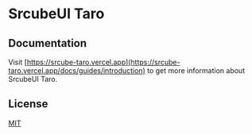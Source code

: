 # SrcubeUI Taro

## Documentation

Visit [https://srcube-taro.vercel.app](https://srcube-taro.vercel.app/docs/guides/introduction) to get more information about SrcubeUI Taro.

## License

[MIT](https://github.com/srcube/srcube-taro/blob/main/LICENSE.md)

